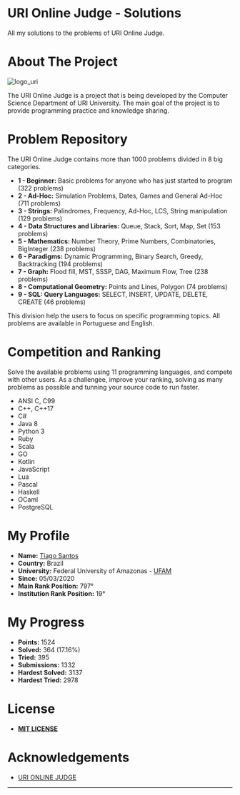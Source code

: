 # URI Online Judge - Solutions
All my solutions to the problems of URI Online Judge.



# About The Project


![logo_uri](https://raw.githubusercontent.com/marcosmapl/uri-solutions/master/uri-logo.png)


The URI Online Judge is a project that is being developed by the Computer Science Department of URI University. The main goal of the project is to provide programming practice and knowledge sharing.


# Problem Repository
The URI Online Judge contains more than 1000 problems divided in 8 big categories.

* **1 - Beginner:** Basic problems for anyone who has just started to program (322 problems)
* **2 - Ad-Hoc:** Simulation Problems, Dates, Games and General Ad-Hoc (711 problems)
* **3 - Strings:** Palindromes, Frequency, Ad-Hoc, LCS, String manipulation (129 problems)
* **4 - Data Structures and Libraries:** Queue, Stack, Sort, Map, Set (153 problems)
* **5 - Mathematics:** Number Theory, Prime Numbers, Combinatories, BigInteger (238 problems)
* **6 - Paradigms:** Dynamic Programming, Binary Search, Greedy, Backtracking (194 problems)
* **7 - Graph:** Flood fill, MST, SSSP, DAG, Maximum Flow, Tree (238 problems)
* **8 - Computational Geometry:** Points and Lines, Polygon (74 problems)
* **9 - SQL: Query Languages:** SELECT, INSERT, UPDATE, DELETE, CREATE (46 problems)

This division help the users to focus on specific programming topics. All problems are available in Portuguese and English.



# Competition and Ranking
Solve the available problems using 11 programming languages, and compete with other users. As a challengee, improve your ranking, solving as many problems as possible and tunning your source code to run faster.

* ANSI C, C99
* C++, C++17
* C#
* Java 8
* Python 3
* Ruby
* Scala
* GO
* Kotlin
* JavaScript
* Lua
* Pascal
* Haskell
* OCaml
* PostgreSQL



# My Profile
* **Name:** [Tiago Santos](https://www.urionlinejudge.com.br/judge/pt/profile/434518)
* **Country:** Brazil
* **University:** Federal University of Amazonas - [UFAM](https://www.urionlinejudge.com.br/judge/pt/users/university/ufam)
* **Since:** 05/03/2020
* **Main Rank Position:** 797°
* **Institution Rank Position:** 19°



# My Progress
* **Points:** 1524
* **Solved:** 364 (17.16%)
* **Tried:** 395
* **Submissions:** 1332
* **Hardest Solved:** 3137
* **Hardest Tried:** 2978



# License
* [**MIT LICENSE**](https://opensource.org/licenses/MIT)



# Acknowledgements
* [URI ONLINE JUDGE](https://www.urionlinejudge.com.br/judge/pt)
---
